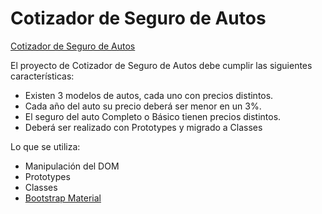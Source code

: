 # Cotizador de Seguro de Autos

[Cotizador de Seguro de Autos](https://adolfodelarosades.github.io/JS-Proyecto-04-CotizaSeguroAuto/)

El proyecto de Cotizador de Seguro de Autos debe cumplir las siguientes características:

* Existen 3 modelos de autos, cada uno con precios distintos.
* Cada año del auto su precio deberá ser menor en un 3%.
* El seguro del auto Completo o Básico tienen precios distintos.
* Deberá ser realizado con Prototypes y migrado a Classes

Lo que se utiliza:

* Manipulación del DOM
* Prototypes
* Classes
* [Bootstrap Material](https://fezvrasta.github.io/bootstrap-material-design/)